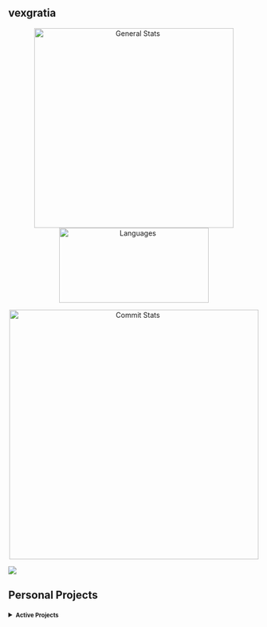## vexgratia
<p align="center">
	<img alt="General Stats"  width="400"
	src="https://github-readme-stats.vercel.app/api?username=vexgratia&theme=transparent&hide_border=true&include_all_commits=true&count_private=false"/>
	<img alt="Languages" width="300" height="150"
	src="https://github-readme-stats.vercel.app/api/top-langs/?username=vexgratia&theme=transparent&hide_border=true&include_all_commits=true&count_private=false&layout=compact"/>
</p>
<p align="center">
	<img alt="Commit Stats"  width="500"
	src="https://github-readme-streak-stats.herokuapp.com/?user=vexgratia&theme=transparent&hide_border=true"/>
</p>
<p align="left">
  <a href="https://skillicons.dev">
    <img src="https://skillicons.dev/icons?i=go,mysql,postgres,postman,docker,kafka,git,github," />
  </a>
</p>

## Personal Projects
<details>
<summary><small><b>Active Projects</b></small></summary>

- [collection-go](https://github.com/vexgratia/collection-go) — Collection of Golang data structures, algorithms and patterns

</details>
